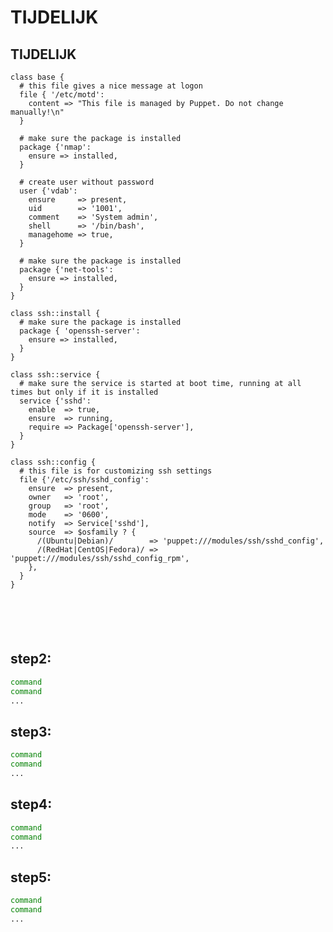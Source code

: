# TIJDELIJK

## TIJDELIJK
``` puppet title="tijdelijke site.pp"
class base {
  # this file gives a nice message at logon
  file { '/etc/motd':
    content => "This file is managed by Puppet. Do not change manually!\n"
  }

  # make sure the package is installed
  package {'nmap':
    ensure => installed,
  }

  # create user without password
  user {'vdab':
    ensure     => present,
    uid        => '1001',
    comment    => 'System admin',
    shell      => '/bin/bash',
    managehome => true,
  }

  # make sure the package is installed
  package {'net-tools':
    ensure => installed,
  }
}

class ssh::install {
  # make sure the package is installed
  package { 'openssh-server':
    ensure => installed,
  }
}

class ssh::service {
  # make sure the service is started at boot time, running at all times but only if it is installed
  service {'sshd':
    enable  => true,
    ensure  => running,
    require => Package['openssh-server'],
  }
}

class ssh::config {
  # this file is for customizing ssh settings
  file {'/etc/ssh/sshd_config':
    ensure  => present,
    owner   => 'root',
    group   => 'root',
    mode    => '0600',
    notify  => Service['sshd'],
    source  => $osfamily ? {
      /(Ubuntu|Debian)/        => 'puppet:///modules/ssh/sshd_config',
      /(RedHat|CentOS|Fedora)/ => 'puppet:///modules/ssh/sshd_config_rpm',
    },
  }
}






```
## step2: 
``` bash title="guru1@vm1:-$ _"
command
command
...
```

## step3: 
``` bash title="guru1@vm1:-$ _"
command
command
...
```

## step4: 
``` bash title="guru1@vm1:-$ _"
command
command
...
```

## step5: 
``` bash title="guru1@vm1:-$ _"
command
command
...
```